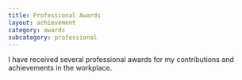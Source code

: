 ```yaml
---
title: Professional Awards
layout: achievement
category: awards
subcategory: professional
---
```


I have received several professional awards for my contributions and achievements in the workplace.
